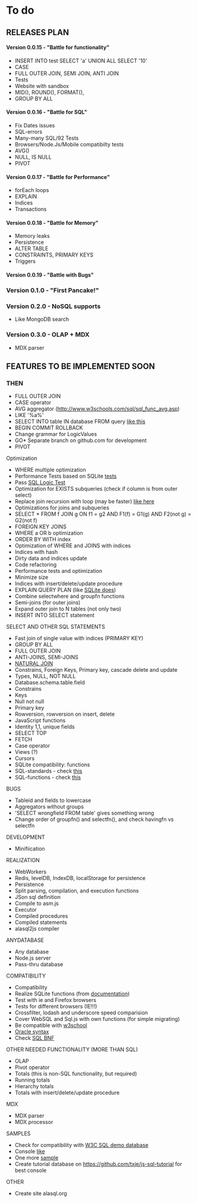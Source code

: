 # To do

## RELEASES PLAN

#### Version 0.0.15 - "Battle for functionality"

* INSERT INTO test SELECT 'a' UNION ALL SELECT '10'
* CASE
* FULL OUTER JOIN, SEMI JOIN, ANTI JOIN
* Tests
* Website with sandbox
* MID(), ROUND(), FORMAT(), 
* GROUP BY ALL

#### Version 0.0.16 - "Battle for SQL"

* Fix Dates issues
* SQL-errors 
* Many-many SQL/92 Tests
* Browsers/Node.Js/Mobile compatibilty tests
* AVG()
* NULL, IS NULL
* PIVOT

#### Version 0.0.17 - "Battle for Performance"

* forEach loops
* EXPLAIN
* Indices
* Transactions

#### Version 0.0.18 - "Battle for Memory"

* Memory leaks
* Persistence
* ALTER TABLE
* CONSTRAINTS, PRIMARY KEYS
* Triggers

#### Version 0.0.19 - "Battle with Bugs"

### Version 0.1.0 - "First Pancake!"

### Version 0.2.0 - NoSQL supports

* Like MongoDB search

### Version 0.3.0 - OLAP + MDX

* MDX parser

## FEATURES TO BE IMPLEMENTED SOON

### THEN

* FULL OUTER JOIN
* CASE operator
* AVG aggregator (http://www.w3schools.com/sql/sql_func_avg.asp)
* LIKE '%a%'
* SELECT INTO table IN database FROM query [like this](http://www.w3schools.com/sql/sql_select_into.asp)
* BEGIN COMMIT ROLLBACK
* Change grammar for LogicValues
* GO* Separate branch on github.com for development
* PIVOT

Optimization

* WHERE multiple optimization
* Performance Tests based on SQLite [tests](http://www.sqlite.org/speed.html)
* Pass [SQL Logic Test](http://www.sqlite.org/sqllogictest/doc/trunk/about.wiki)
* Optimization for EXISTS subqueries (check if column is from outer select)
* Replace join recursion with loop (may be faster) [like here](http://architects.dzone.com/articles/sql-execution-plans-javascript)
* Optimizations for joins and subqueries
* SELECT * FROM f JOIN g ON f1 = g2 AND F1(f) = G1(g) AND F2(not g) = G2(not f) 
* FOREIGN KEY JOINS
* WHERE a OR b optimization
* ORDER BY WITH index
* Optimization of WHERE and JOINS with indices 
* Indices with hash
* Dirty data and indices update
* Code refactoring
* Performance tests and optimization
* Minimize size
* Indices with insert/delete/update procedure
* EXPLAIN QUERY PLAN (like [SQLite does](https://www.sqlite.org/eqp.html))
* Combine selectwhere and groupfn functions
* Semi-joins (for outer joins) 
* Expand outer join to N tables (not only two)
* INSERT INTO SELECT statement

SELECT AND OTHER SQL STATEMENTS

* Fast join of single value with indices (PRIMARY KEY)
* GROUP BY ALL
* FULL OUTER JOIN
* ANTI-JOINS, SEMI-JOINS
* [NATURAL JOIN](http://docs.oracle.com/javadb/10.6.2.1/ref/rrefsqljnaturaljoin.html#rrefsqljnaturaljoin)
* Constrains, Foreign Keys, Primary key, cascade delete and update
* Types, NULL, NOT NULL
* Database.schema.table.field
* Constrains
* Keys
* Null not null
* Primary key
* Rowversion, rowversion on insert, delete
* JavaScript functions
* Identity 1,1, unique fields
* SELECT TOP
* FETCH 
* Case operator
* Views (?)
* Cursors
* SQLite compatibility: functions
* SQL-standards - check [this](https://www.sequelsphere.com/dbdocs/supported-sql/)
* SQL-functions - check [this](https://www.sequelsphere.com/docs/latest/doc/Supported%20SQL%20Functions.html)

BUGS

* Tableid and fields to lowercase
* Aggregators without groups
* 'SELECT wrongfield FROM table' gives something wrong 
* Change order of groupfn() and selectfn(), and check havingfn vs selectfn


DEVELOPMENT

* Minifiication

REALIZATION

* WebWorkers
* Redis, levelDB, IndexDB, localStorage for persistence 
* Persistence
* Split parsing, compilation, and execution functions
* JSon sql definition
* Compile to asm.js
* Executor
* Compiled procedures
* Compiled statements
* alasql2js compiler

ANYDATABASE

* Any database
* Node.js server
* Pass-thru database

COMPATIBILITY

* Compatibility
* Realize SQLite functions (from [documentation](http://kripken.github.io/sql.js/documentation/))
* Test with ie and Firefox browsers
* Tests for different browsers (IE!!!)
* Crossfilter, lodash and underscore speed comparision
* Cover WebSQL and Sql.js with own functions (for simple migrating)
* Be compatible with [w3school](http://www.w3schools.com/sql/default.asp)
* [Oracle syntax](http://docs.oracle.com/javadb/10.6.2.1/ref/rrefclauses.html)
* Check [SQL BNF](http://www.contrib.andrew.cmu.edu/~shadow/sql/sql2bnf.aug92.txt)

OTHER NEEDED FUNCTIONALITY (MORE THAN SQL)

* OLAP
* Pivot operator
* Totals (this is non-SQL functionality, but required)
* Running totals 
* Hierarchy totals
* Totals with insert/delete/update procedure

MDX
* MDX parser
* MDX processor

SAMPLES

* Check for compatibility with [W3C SQL demo database](http://www.w3schools.com/w3Database.js)
* Console [like](http://www.moxleystratton.com/files/sqittle.html) 
* One more [sample](http://yradtsevich.github.io/pure-js-websql/test/index.html)
* Create tutorial database on https://github.com/txje/js-sql-tutorial for best console

OTHER

* Create site alasql.org
